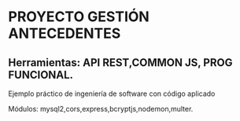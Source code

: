 # PROYECTO GESTIÓN ANTECEDENTES

## Herramientas: API REST,COMMON JS, PROG FUNCIONAL.

Ejemplo práctico de ingeniería de software con código aplicado

Módulos:
mysql2,cors,express,bcryptjs,nodemon,multer.